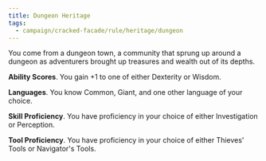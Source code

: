 ```yaml
---
title: Dungeon Heritage
tags:
  - campaign/cracked-facade/rule/heritage/dungeon
---
```


You come from a dungeon town, a community that sprung up around a dungeon as adventurers brought up treasures and wealth out of its depths.

**Ability Scores**. You gain +1 to one of either Dexterity or Wisdom.

**Languages**. You know Common, Giant, and one other language of your choice.

**Skill Proficiency**. You have proficiency in your choice of either Investigation or Perception.

**Tool Proficiency**. You have proficiency in your choice of either Thieves' Tools or Navigator's Tools.
